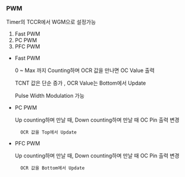 ### PWM

Timer의 TCCR에서 WGM으로 설정가능 

1. Fast PWM 
2. PC PWM
3. PFC PWM


- Fast PWM 


    0 ~ Max 까지 Counting하며 OCR 값을 만나면 OC Value 출력
    
    TCNT 값은 단순 증가 , OCR Value는 Bottom에서 Update

    Pulse Width Modulation 가능 

- PC PWM


    Up counting하며 만날 때, Down counting하며 만날 때 OC Pin 출력 변경
    
        OCR 값을 Top에서 Update

- PFC PWM 


    Up counting하며 만날 때, Down counting하며 만날 때 OC Pin 출력 변경

        OCR 값을 Bottom에서 Update